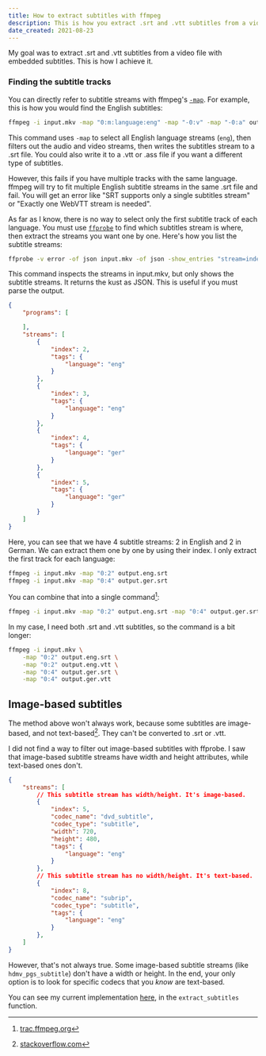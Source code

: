 ```yaml
---
title: How to extract subtitles with ffmpeg
description: This is how you extract .srt and .vtt subtitles from a video with ffmpeg.
date_created: 2021-08-23
---
```


My goal was to extract .srt and .vtt subtitles from a video file with embedded subtitles. This is how I achieve it.

### Finding the subtitle tracks

You can directly refer to subtitle streams with ffmpeg's [`-map`](https://trac.ffmpeg.org/wiki/Map). For example, this is how you would find the English subtitles:

```bash
ffmpeg -i input.mkv -map "0:m:language:eng" -map "-0:v" -map "-0:a" output.srt
```

This command uses `-map` to select all English language streams (`eng`), then filters out the audio and video streams, then writes the subtitles stream to a .srt file. You could also write it to a .vtt or .ass file if you want a different type of subtitles.

However, this fails if you have multiple tracks with the same language. ffmpeg will try to fit multiple English subtitle streams in the same .srt file and fail. You will get an error like "SRT supports only a single subtitles stream" or "Exactly one WebVTT stream is needed".

As far as I know, there is no way to select only the first subtitle track of each language. You must use [`ffprobe`](https://ffmpeg.org/ffprobe.html) to find which subtitles stream is where, then extract the streams you want one by one. Here's how you list the subtitle streams:

```bash
ffprobe -v error -of json input.mkv -of json -show_entries "stream=index:stream_tags=language" -select_streams s
```

This command inspects the streams in input.mkv, but only shows the subtitle streams. It returns the kust as JSON. This is useful if you must parse the output.

```json
{
    "programs": [

    ],
    "streams": [
        {
            "index": 2,
            "tags": {
                "language": "eng"
            }
        },
        {
            "index": 3,
            "tags": {
                "language": "eng"
            }
        },
        {
            "index": 4,
            "tags": {
                "language": "ger"
            }
        },
        {
            "index": 5,
            "tags": {
                "language": "ger"
            }
        }
    ]
}
```

Here, you can see that we have 4 subtitle streams: 2 in English and 2 in German. We can extract them one by one by using their index. I only extract the first track for each language:

```bash
ffmpeg -i input.mkv -map "0:2" output.eng.srt
ffmpeg -i input.mkv -map "0:4" output.ger.srt
```

You can combine that into a single command[^0]:

```bash
ffmpeg -i input.mkv -map "0:2" output.eng.srt -map "0:4" output.ger.srt
```

In my case, I need both .srt and .vtt subtitles, so the command is a bit longer:

```bash
ffmpeg -i input.mkv \
    -map "0:2" output.eng.srt \
    -map "0:2" output.eng.vtt \
    -map "0:4" output.ger.srt \
    -map "0:4" output.ger.vtt
```

## Image-based subtitles

The method above won't always work, because some subtitles are image-based, and not text-based[^1]. They can't be converted to .srt or .vtt.

I did not find a way to filter out image-based subtitles with ffprobe. I saw that image-based subtitle streams have width and height attributes, while text-based ones don't.

```json
{
    "streams": [
        // This subtitle stream has width/height. It's image-based.
        {
            "index": 5,
            "codec_name": "dvd_subtitle",
            "codec_type": "subtitle",
            "width": 720,
            "height": 480,
            "tags": {
                "language": "eng"
            }
        },
        // This subtitle stream has no width/height. It's text-based.
        {
            "index": 8,
            "codec_name": "subrip",
            "codec_type": "subtitle",
            "tags": {
                "language": "eng"
            }
        },
    ]
}
```

However, that's not always true. Some image-based subtitle streams (like `hdmv_pgs_subtitle`) don't have a width or height. In the end, your only option is to look for specific codecs that you *know* are text-based.

You can see my current implementation [here](https://github.com/nicbou/homeserver/blob/master/videoprocessing/src/jobs.py#L120), in the `extract_subtitles` function.

[^0]: [trac.ffmpeg.org](http://trac.ffmpeg.org/wiki/Creating%20multiple%20outputs)

[^1]: [stackoverflow.com](https://stackoverflow.com/questions/58808907/is-it-possible-to-determine-if-a-subtitle-track-is-imaged-based-or-text-based-wi)
